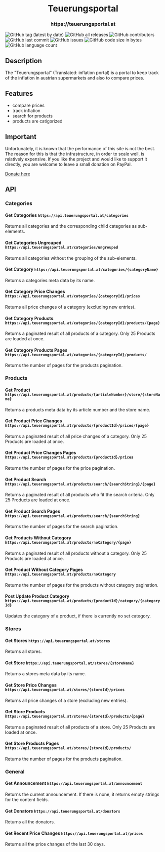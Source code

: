 <h1 align="center"> Teuerungsportal </h1>
<h3 align="center"> https://teuerungsportal.at</h3>


![GitHub tag (latest by date)](https://img.shields.io/github/v/tag/Zumpel96/Teuerungsportal)
![GitHub all releases](https://img.shields.io/github/downloads/Zumpel96/Teuerungsportal/total)
![GitHub contributors](https://img.shields.io/github/contributors/Zumpel96/Teuerungsportal)
![GitHub last commit](https://img.shields.io/github/last-commit/Zumpel96/Teuerungsportal)
![GitHub issues](https://img.shields.io/github/issues-raw/Zumpel96/Teuerungsportal)
![GitHub code size in bytes](https://img.shields.io/github/languages/code-size/Zumpel96/Teuerungsportal)
![GitHub language count](https://img.shields.io/github/languages/count/Zumpel96/Teuerungsportal)
 
## Description
The "Teuerungsportal" (Translated: inflation portal) is a portal to keep track of the inflation in austrian supermarkets and also to compare prices.

## Features
- compare prices
- track inflation
- search for products
- products are catigorized

## Important
Unfortunately, it is known that the performance of this site is not the best. The reason for this is that the infrastructure, in order to scale well, is relatively expensive. If you like the project and would like to support it directly, you are welcome to leave a small donation on PayPal.

[Donate here](https://www.paypal.com/paypalme/BRuckenstuhl)

## API

### Categories

#### Get Categories `https://api.teuerungsportal.at/categories`
Returns all categories and the corresponding child categories as sub-elements.

#### Get Categories Ungrouped `https://api.teuerungsportal.at/categories/ungrouped`
Returns all categories without the grouping of the sub-elements.

#### Get Category `https://api.teuerungsportal.at/categories/{categoryName}`
Returns a categories meta data by its name.

#### Get Category Price Changes `https://api.teuerungsportal.at/categories/{categoryId}/prices`
Returns all price changes of a category (excluding new entries).

#### Get Category Products `https://api.teuerungsportal.at/categories/{categoryId}/products/{page}`
Returns a paginated result of all products of a category. Only 25 Products are loaded at once.

#### Get Category Products Pages `https://api.teuerungsportal.at/categories/{categoryId}/products/`
Returns the number of pages for the products pagination.

### Products

#### Get Product `https://api.teuerungsportal.at/products/{articleNumber}/store/{storeName}`
Returns a products meta data by its article number and the store name.

#### Get Product Price Changes `https://api.teuerungsportal.at/products/{productId}/prices/{page}`
Returns a paginated result of all price changes of a category. Only 25 Products are loaded at once.

#### Get Product Price Changes Pages `https://api.teuerungsportal.at/products/{productId}/prices`
Returns the number of pages for the price pagination.

#### Get Product Search `https://api.teuerungsportal.at/products/search/{searchString}/{page}`
Returns a paginated result of all products who fit the search criteria. Only 25 Products are loaded at once.

#### Get Product Search Pages `https://api.teuerungsportal.at/products/search/{searchString}`
Returns the number of pages for the search pagination.

#### Get Products Without Category `https://api.teuerungsportal.at/products/noCategory/{page}`
Returns a paginated result of all products without a category. Only 25 Products are loaded at once.

#### Get Product Without Category Pages `https://api.teuerungsportal.at/products/noCategory`
Returns the number of pages for the products without category pagination.

#### Post Update Product Category `https://api.teuerungsportal.at/products/{productId}/category/{categoryId}`
Updates the category of a product, if there is currently no set category.

### Stores

#### Get Stores `https://api.teuerungsportal.at/stores`
Returns all stores.

#### Get Store `https://api.teuerungsportal.at/stores/{storeName}`
Returns a stores meta data by its name.

#### Get Store Price Changes `https://api.teuerungsportal.at/stores/{storeId}/prices`
Returns all price changes of a store (excluding new entries).

#### Get Store Products `https://api.teuerungsportal.at/stores/{storeId}/products/{page}`
Returns a paginated result of all products of a store. Only 25 Products are loaded at once.

#### Get Store Products Pages `https://api.teuerungsportal.at/stores/{storeId}/products/`
Returns the number of pages for the products pagination.

### General

#### Get Announcement `https://api.teuerungsportal.at/announcement`
Returns the current announcement. If there is none, it returns empty strings for the content fields.

#### Get Donators `https://api.teuerungsportal.at/donators`
Returns all the donators.

#### Get Recent Price Changes `https://api.teuerungsportal.at/prices`
Returns all the price changes of the last 30 days.

